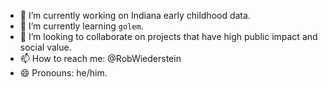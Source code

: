 - 🔭 I’m currently working on Indiana early childhood data.
- 🌱 I’m currently learning `golem`.
- 👯 I’m looking to collaborate on projects that have high public impact and social value.
- 📫 How to reach me: @RobWiederstein
- 😄 Pronouns: he/him.
